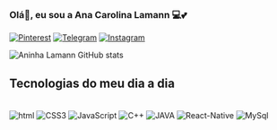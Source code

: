 
### Olá👋, eu sou a Ana Carolina Lamann 💻💕

[![Pinterest](https://aleen42.github.io/badges/src/pinterest.svg)](https://pin.it/mushmushoom)
[![Telegram](https://img.shields.io/badge/Telegram-2CA5E0?style=for-the-badge&logo=telegram&logoColor=white)](https://t.me/Mushmushoom)
[![Instagram](https://img.shields.io/badge/Instagram-E4405F?style=for-the-badge&logo=instagram&logoColor=white)](https://instagram.com/a.lamann)

![Aninha Lamann GitHub stats](https://github-readme-stats.vercel.app/api?username=Aninha-Lamann&show_icons=true&theme=jolly)

## Tecnologias do meu dia a dia
<div style="display: inline_block"> <br/>
<img align= "center" alt="html" src="https://img.shields.io/badge/HTML5-E34F26?style=for-the-badge&logo=html5&logoColor=white">
<img align= "center" alt="CSS3" src="https://img.shields.io/badge/CSS3-1572B6?style=for-the-badge&logo=css3&logoColor=white">
<img align= "center" alt="JavaScript" src="https://img.shields.io/badge/JavaScript-F7DF1E?style=for-the-badge&logo=javascript&logoColor=black">
<img align= "center" alt="C++" src="https://img.shields.io/badge/C%2B%2B-00599C?style=for-the-badge&logo=c%2B%2B&logoColor=white">
<img align= "center" alt="JAVA" src="https://img.shields.io/badge/Java-ED8B00?style=for-the-badge&logo=openjdk&logoColor=white">
<img align= "center" alt="React-Native" src="https://img.shields.io/badge/React_Native-20232A?style=for-the-badge&logo=react&logoColor=61DAFB">
<img align= "center" alt="MySql" src="https://img.shields.io/badge/MySQL-00000F?style=for-the-badge&logo=mysql&logoColor=white">
</div>
